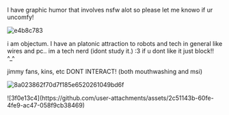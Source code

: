 <p>I have graphic humor that involves nsfw alot so please let me knowo if ur uncomfy!<p>

![e4b8c783](https://github.com/user-attachments/assets/3a7ed309-3f9e-4423-bdbf-ae56b773f587)


<p>i am objectum. I have an platonic attraction to robots and tech in general like wires and pc.. im a tech nerd (idont study it.) :3 if u dont like it just block!! ^_^<p>
<p></p>
<p>jimmy fans, kins, etc DONT INTERACT! (both mouthwashing and msi)<p>

![8a023862f70d7f185e6520261049bd6f](https://github.com/user-attachments/assets/7ce0fe4d-6f83-4925-a026-844430ac2229)

<p>![3f0e13c4](https://github.com/user-attachments/assets/2c51143b-60fe-4fe9-ac47-058f9cb38469)<p>
